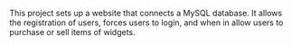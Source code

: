This project sets up a website that connects a MySQL database. It allows the registration of users, forces users to login, and when in allow users to purchase or sell items of widgets.
